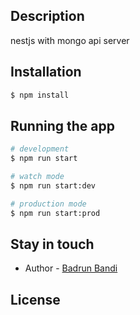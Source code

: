 ## Description

nestjs with mongo api server

## Installation

```bash
$ npm install
```

## Running the app

```bash
# development
$ npm run start

# watch mode
$ npm run start:dev

# production mode
$ npm run start:prod
```
## Stay in touch

- Author - [Badrun Bandi](https://badrunbandi.com)

## License


